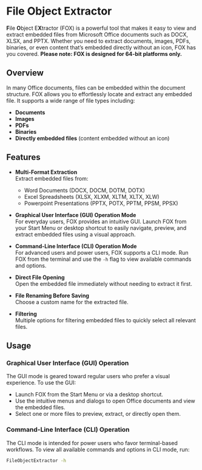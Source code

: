 # File Object Extractor

**F**ile **O**bject E**X**tractor (FOX) is a powerful tool that makes it easy to view and extract embedded files from Microsoft Office documents such as DOCX, XLSX, and PPTX. Whether you need to extract documents, images, PDFs, binaries, or even content that’s embedded directly without an icon, FOX has you covered. **Please note: FOX is designed for 64-bit platforms only.**

## Overview

In many Office documents, files can be embedded within the document structure. FOX allows you to effortlessly locate and extract any embedded file. It supports a wide range of file types including:
- **Documents**
- **Images**
- **PDFs**
- **Binaries**
- **Directly embedded files** (content embedded without an icon)

## Features

- **Multi-Format Extraction**  
  Extract embedded files from:
  - Word Documents (DOCX, DOCM, DOTM, DOTX)
  - Excel Spreadsheets (XLSX, XLXM, XLTM, XLTX, XLW)
  - Powerpoint Presentations (PPTX, POTX, PPTM, PPSM, PPSX)

- **Graphical User Interface (GUI) Operation Mode**  
  For everyday users, FOX provides an intuitive GUI. Launch FOX from your Start Menu or desktop shortcut to easily navigate, preview, and extract embedded files using a visual approach.

- **Command-Line Interface (CLI) Operation Mode**  
  For advanced users and power users, FOX supports a CLI mode. Run FOX from the terminal and use the `-h` flag to view available commands and options.

- **Direct File Opening**  
  Open the embedded file immediately without needing to extract it first.

- **File Renaming Before Saving**  
  Choose a custom name for the extracted file.

- **Filtering**  
  Multiple options for filtering embedded files to quickly select all relevant files.

## Usage

### Graphical User Interface (GUI) Operation

The GUI mode is geared toward regular users who prefer a visual experience. To use the GUI:
- Launch FOX from the Start Menu or via a desktop shortcut.
- Use the intuitive menus and dialogs to open Office documents and view the embedded files.
- Select one or more files to preview, extract, or directly open them.

### Command-Line Interface (CLI) Operation

The CLI mode is intended for power users who favor terminal-based workflows. To view all available commands and options in CLI mode, run:

```bash
FileObjectExtractor -h